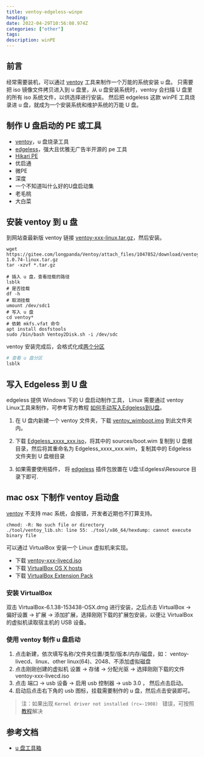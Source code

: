 ```yaml
---
title: ventoy-edgeless-winpe
heading: 
date: 2022-04-29T10:56:08.974Z
categories: ["other"]
tags: 
description: winPE
---
```


## 前言
经常需要装机，可以通过 [ventoy](https://wiki.edgeless.top/v2/guide/burn_manual.html) 工具来制作一个万能的系统安装 u 盘。
只需要把 iso 镜像文件拷贝进入到 u 盘里，从 u 盘安装系统时，ventoy 会扫描 U 盘里的所有 iso 系统文件，以供选择进行安装。
然后把 edgeless 这款 winPE 工具烧录进 u 盘，就成为一个安装系统和维护系统的万能 U 盘。


## 制作 U 盘启动的 PE 或工具
- [ventoy](https://www.ventoy.net/cn/index.html)，u 盘烧录工具
- [edgeless](https://home.edgeless.top/)，强大且优雅无广告半开源的 pe 工具
- [Hikari PE](https://hikaripe-sc.hikaricalyx.com/)
- 优启通
- 微PE
- 深度
- 一个不知道叫什么好的U盘启动集
- 老毛桃
- 大白菜


## 安装 ventoy 到 u 盘
到网站查最新版 ventoy 链接 [ventoy-xxx-linux.tar.gz](https://gitee.com/longpanda/Ventoy/releases/)，然后安装。
```
wget https://gitee.com/longpanda/Ventoy/attach_files/1047852/download/ventoy-1.0.74-linux.tar.gz
tar -xzvf *.tar.gz

# 插入 u 盘，查看挂载的路径
lsblk 
# 是否挂载
df -h
# 取消挂载
umount /dev/sdc1
# 写入 u 盘
cd ventoy*
# 依赖 mkfs.vfat 命令
apt install dosfstools
sudo /bin/bash Ventoy2Disk.sh -i /dev/sdc
```

ventoy 安装完成后，会格式化成[两个分区](https://www.ventoy.net/cn/doc_disk_layout.html)
```bash
# 查看 u 盘分区
lsblk 
```


## 写入 Edgeless 到 U 盘

edgeless 提供 Windows 下的 U 盘启动制作工具， Linux 需要通过 ventoy Linux工具来制作，可参考官方教程 [如何手动写入Edgeless到U盘](https://wiki.edgeless.top/v2/guide/burn_manual.html)。


1. 在 U 盘内新建一个 ventoy 文件夹，下载 [ventoy_wimboot.img](https://pineapple.edgeless.top/api/v2/info/ventoy_plugin_addr) 到此文件夹内。


2. 下载 [Edgeless_xxxx_xxx.iso](https://pineapple.edgeless.top/api/v2/info/iso_add)，将其中的 sources/boot.wim 复制到 U 盘根目录，然后将其重命名为 Edgeless_xxxx_xxx.wim，复制其中的 Edgeless 文件夹到 U 盘根目录

3. 如果需要使用插件， 将 [edgeless](https://zfile.edgeless.top/%E6%8F%92%E4%BB%B6%E5%8C%85) 插件包放置在 U盘:\Edgeless\Resource 目录下即可.



##  mac osx 下制作 ventoy 启动盘
[ventoy](https://github.com/ventoy/Ventoy/issues/3) 不支持 mac 系统，会报错，开发者近期也不打算支持。
```
chmod: -R: No such file or directory
./tool/ventoy_lib.sh: line 55: ./tool/x86_64/hexdump: cannot execute binary file
```

可以通过 VirtualBox 安装一个 Linux 虚拟机来实现。

- 下载 [ventoy-xxx-livecd.iso](https://ventoy.net/en/download.html) 
- 下载 [VirtualBox OS X hosts](https://www.virtualbox.org/wiki/Downloads)
- 下载 [ VirtualBox Extension Pack](https://download.virtualbox.org/virtualbox/6.1.38/Oracle_VM_VirtualBox_Extension_Pack-6.1.38.vbox-extpack)

### 安装 VirtualBox

双击 VirtualBox-6.1.38-153438-OSX.dmg 进行安装，之后点击 VirtualBox -> 偏好设置 -> 扩展 -> 添加扩展，选择刚刚下载的扩展包安装，以便让 VirtualBox 的虚拟机读取宿主机的 USB 设备。

### 使用 ventoy 制作 u 盘启动
1. 点击新建，依次填写名称/文件夹位置/类型/版本/内存/磁盘，如： ventoy-livecd、linux、other linux(64)、2048、不添加虚拟磁盘
2. 点击刚刚创建的虚拟机 设置 -> 存储 -> 分配光驱 -> 选择刚刚下载的文件 ventoy-xxx-livecd.iso
3. 点击 端口 -> usb 设备 -> 启用 usb 控制器 -> usb 3.0 ， 然后点击启动。
4. 启动后点击右下角的 usb 图标，挂载需要制作的 u 盘，然后点击安装即可。

> 注：如果出现 `Kernel driver not installed (rc=-1908) ` 错误，可按照[教程](https://stackoverflow.com/questions/65149373/kernel-driver-not-installed-rc-1908-getting-errors-in-macos-big-sur-11-0-1)解决



## 参考文档
- [u 盘工具箱](https://post.smzdm.com/p/a25dx0rp/)
